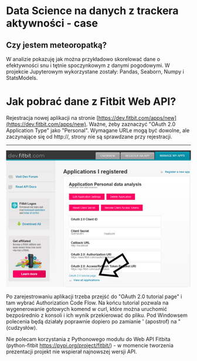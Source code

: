 # Data Science na danych z trackera aktywności - case
## Czy jestem meteoropatką?

W analizie pokazuję jak można przykładowo skorelować dane o efektywności snu i tętnie spoczynkowym z danymi pogodowymi. W projekcie Jupyterowym wykorzystane zostały: Pandas, Seaborn, Numpy i StatsModels.

# Jak pobrać dane z Fitbit Web API?

Rejestracja nowej aplikacji na stronie [https://dev.fitbit.com/apps/new](https://dev.fitbit.com/apps/new). Ważne, żeby zaznaczyć "OAuth 2.0 Application Type" jako "Personal". Wymagane URLe mogą być dowolne, ale zaczynające się od http://, strony nie są sprawdzane przy rejestracji.

---

![Strona zarejestrowanej aplikacji](images/tutorial.png)

Po zarejestrowaniu aplikacji trzeba przejść do "OAuth 2.0 tutorial page" i tam wybrać Authorization Code Flow. Na końcu tutorial pozwala na wygenerowanie gotowych komend w curl, które można uruchomić bezpośrednio z konsoli i ich wynik przekierować do pliku. Pod Windowsem polecenia będą działały poprawnie dopiero po zamianie ' (apostrof) na " (cudzysłów).

Nie polecam korzystania z Pythonowego modułu do Web API Fitbita (python-fitbit https://pypi.org/project/fitbit/) - w momencie tworzenia prezentacji projekt nie wspierał najnowszej wersji API.